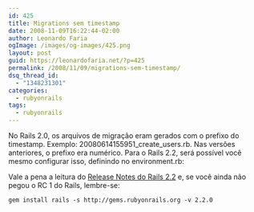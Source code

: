 ```yaml
---
id: 425
title: Migrations sem timestamp
date: 2008-11-09T16:22:44-02:00
author: Leonardo Faria
ogImage: /images/og-images/425.png
layout: post
guid: https://leonardofaria.net/?p=425
permalink: /2008/11/09/migrations-sem-timestamp/
dsq_thread_id:
  - "1348231301"
categories:
  - rubyonrails
tags:
  - rubyonrails
---
```

No Rails 2.0, os arquivos de migração eram gerados com o prefixo do timestamp. Exemplo: 20080614155951\_create\_users.rb. Nas versões anteriores, o prefixo era numérico. Para o Rails 2.2, será possível você mesmo configurar isso, definindo no environment.rb:


Vale a pena a leitura do [Release Notes do Rails 2.2](http://www.akitaonrails.com/2008/10/24/tradu-o-ruby-on-rails-2-2-release-notes) e, se você ainda não pegou o RC 1 do Rails, lembre-se:

```shell
gem install rails -s http://gems.rubyonrails.org -v 2.2.0
```
